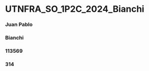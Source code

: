 # UTNFRA_SO_1P2C_2024_Bianchi

<h3 Nombre: </h3> Juan Pablo
<h3 Apellido: </h3> Bianchi
<h3 Legajo: </h3> 113569
<h3 División: </h3> 314
